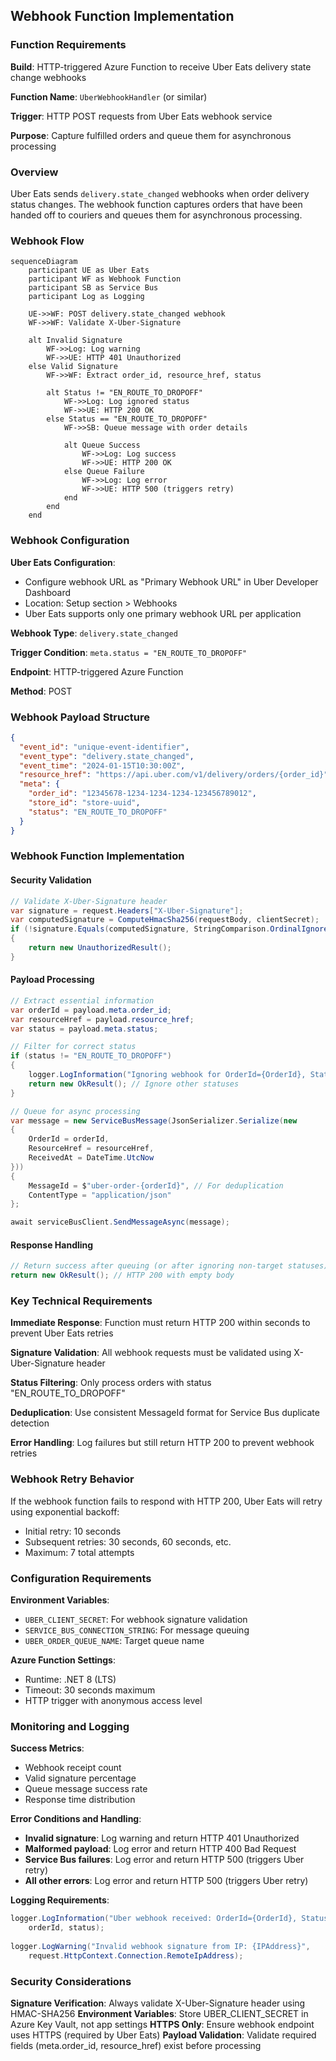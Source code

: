 ## Webhook Function Implementation

### Function Requirements

**Build**: HTTP-triggered Azure Function to receive Uber Eats delivery state change webhooks

**Function Name**: `UberWebhookHandler` (or similar)

**Trigger**: HTTP POST requests from Uber Eats webhook service

**Purpose**: Capture fulfilled orders and queue them for asynchronous processing

### Overview

Uber Eats sends `delivery.state_changed` webhooks when order delivery status changes. The webhook function captures orders that have been handed off to couriers and queues them for asynchronous processing.

### Webhook Flow

```mermaid
sequenceDiagram
    participant UE as Uber Eats
    participant WF as Webhook Function
    participant SB as Service Bus
    participant Log as Logging

    UE->>WF: POST delivery.state_changed webhook
    WF->>WF: Validate X-Uber-Signature
    
    alt Invalid Signature
        WF->>Log: Log warning
        WF->>UE: HTTP 401 Unauthorized
    else Valid Signature
        WF->>WF: Extract order_id, resource_href, status
        
        alt Status != "EN_ROUTE_TO_DROPOFF"
            WF->>Log: Log ignored status
            WF->>UE: HTTP 200 OK
        else Status == "EN_ROUTE_TO_DROPOFF"
            WF->>SB: Queue message with order details
            
            alt Queue Success
                WF->>Log: Log success
                WF->>UE: HTTP 200 OK
            else Queue Failure
                WF->>Log: Log error
                WF->>UE: HTTP 500 (triggers retry)
            end
        end
    end
```

### Webhook Configuration

**Uber Eats Configuration**:

- Configure webhook URL as "Primary Webhook URL" in Uber Developer Dashboard
- Location: Setup section > Webhooks
- Uber Eats supports only one primary webhook URL per application

**Webhook Type**: `delivery.state_changed`

**Trigger Condition**: `meta.status = "EN_ROUTE_TO_DROPOFF"`

**Endpoint**: HTTP-triggered Azure Function

**Method**: POST

### Webhook Payload Structure

```json
{
  "event_id": "unique-event-identifier",
  "event_type": "delivery.state_changed",
  "event_time": "2024-01-15T10:30:00Z",
  "resource_href": "https://api.uber.com/v1/delivery/orders/{order_id}",
  "meta": {
    "order_id": "12345678-1234-1234-1234-123456789012",
    "store_id": "store-uuid",
    "status": "EN_ROUTE_TO_DROPOFF"
  }
}
```

### Webhook Function Implementation

#### Security Validation

```csharp
// Validate X-Uber-Signature header
var signature = request.Headers["X-Uber-Signature"];
var computedSignature = ComputeHmacSha256(requestBody, clientSecret);
if (!signature.Equals(computedSignature, StringComparison.OrdinalIgnoreCase))
{
    return new UnauthorizedResult();
}
```

#### Payload Processing

```csharp
// Extract essential information
var orderId = payload.meta.order_id;
var resourceHref = payload.resource_href;
var status = payload.meta.status;

// Filter for correct status
if (status != "EN_ROUTE_TO_DROPOFF")
{
    logger.LogInformation("Ignoring webhook for OrderId={OrderId}, Status={Status}", orderId, status);
    return new OkResult(); // Ignore other statuses
}

// Queue for async processing
var message = new ServiceBusMessage(JsonSerializer.Serialize(new
{
    OrderId = orderId,
    ResourceHref = resourceHref,
    ReceivedAt = DateTime.UtcNow
}))
{
    MessageId = $"uber-order-{orderId}", // For deduplication
    ContentType = "application/json"
};

await serviceBusClient.SendMessageAsync(message);
```

#### Response Handling

```csharp
// Return success after queuing (or after ignoring non-target statuses)
return new OkResult(); // HTTP 200 with empty body
```

### Key Technical Requirements

**Immediate Response**: Function must return HTTP 200 within seconds to prevent Uber Eats retries

**Signature Validation**: All webhook requests must be validated using X-Uber-Signature header

**Status Filtering**: Only process orders with status "EN_ROUTE_TO_DROPOFF"

**Deduplication**: Use consistent MessageId format for Service Bus duplicate detection

**Error Handling**: Log failures but still return HTTP 200 to prevent webhook retries

### Webhook Retry Behavior

If the webhook function fails to respond with HTTP 200, Uber Eats will retry using exponential backoff:

- Initial retry: 10 seconds
- Subsequent retries: 30 seconds, 60 seconds, etc.
- Maximum: 7 total attempts

### Configuration Requirements

**Environment Variables**:

- `UBER_CLIENT_SECRET`: For webhook signature validation
- `SERVICE_BUS_CONNECTION_STRING`: For message queuing
- `UBER_ORDER_QUEUE_NAME`: Target queue name

**Azure Function Settings**:

- Runtime: .NET 8 (LTS)
- Timeout: 30 seconds maximum
- HTTP trigger with anonymous access level

### Monitoring and Logging

**Success Metrics**:

- Webhook receipt count
- Valid signature percentage
- Queue message success rate
- Response time distribution

**Error Conditions and Handling**:

- **Invalid signature**: Log warning and return HTTP 401 Unauthorized
- **Malformed payload**: Log error and return HTTP 400 Bad Request  
- **Service Bus failures**: Log error and return HTTP 500 (triggers Uber retry)
- **All other errors**: Log error and return HTTP 500 (triggers Uber retry)

**Logging Requirements**:

```csharp
logger.LogInformation("Uber webhook received: OrderId={OrderId}, Status={Status}", 
    orderId, status);
    
logger.LogWarning("Invalid webhook signature from IP: {IPAddress}", 
    request.HttpContext.Connection.RemoteIpAddress);
```

### Security Considerations

**Signature Verification**: Always validate X-Uber-Signature header using HMAC-SHA256
**Environment Variables**: Store UBER_CLIENT_SECRET in Azure Key Vault, not app settings
**HTTPS Only**: Ensure webhook endpoint uses HTTPS (required by Uber Eats)
**Payload Validation**: Validate required fields (meta.order_id, resource_href) exist before processing

